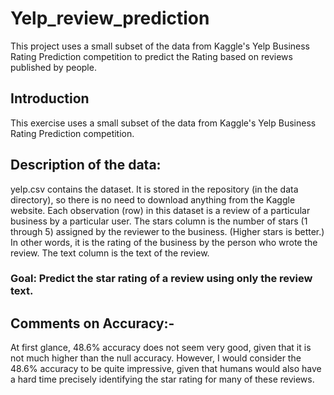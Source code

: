 # Yelp_review_prediction
This project uses a small subset of the data from Kaggle's Yelp Business Rating Prediction competition to predict the Rating based on reviews published by people.

## Introduction

This exercise uses a small subset of the data from Kaggle's Yelp Business Rating Prediction competition.

## Description of the data:

yelp.csv contains the dataset. It is stored in the repository (in the data directory), so there is no need to download anything from the Kaggle website.
Each observation (row) in this dataset is a review of a particular business by a particular user.
The stars column is the number of stars (1 through 5) assigned by the reviewer to the business. (Higher stars is better.) In other words, it is the rating of the business by the person who wrote the review.
The text column is the text of the review.
### Goal: Predict the star rating of a review using only the review text.

## Comments on Accuracy:-
At first glance, 48.6% accuracy does not seem very good, given that it is not much higher than the null accuracy. However, I would consider the 48.6% accuracy to be quite impressive, given that humans would also have a hard time precisely identifying the star rating for many of these reviews.
